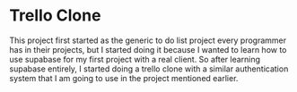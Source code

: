 # Trello Clone

This project first started as the generic to do list project every programmer has in their projects, but I started doing it because I wanted to learn how to use supabase for my first project with a real client. So after learning supabase entirely, I started doing a trello clone with a similar authentication system that I am going to use in the project mentioned earlier.
